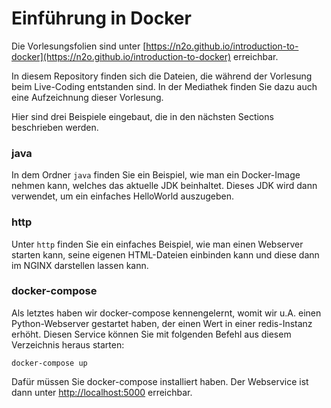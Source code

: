 # Einführung in Docker

Die Vorlesungsfolien sind unter
[https://n2o.github.io/introduction-to-docker](https://n2o.github.io/introduction-to-docker)
erreichbar.

In diesem Repository finden sich die Dateien, die während der Vorlesung beim
Live-Coding entstanden sind. In der Mediathek finden Sie dazu auch eine
Aufzeichnung dieser Vorlesung.

Hier sind drei Beispiele eingebaut, die in den nächsten Sections beschrieben
werden.

### java

In dem Ordner `java` finden Sie ein Beispiel, wie man ein Docker-Image nehmen
kann, welches das aktuelle JDK beinhaltet. Dieses JDK wird dann verwendet, um
ein einfaches HelloWorld auszugeben.

### http

Unter `http` finden Sie ein einfaches Beispiel, wie man einen Webserver starten
kann, seine eigenen HTML-Dateien einbinden kann und diese dann im NGINX
darstellen lassen kann.

### docker-compose

Als letztes haben wir docker-compose kennengelernt, womit wir u.A. einen
Python-Webserver gestartet haben, der einen Wert in einer redis-Instanz erhöht.
Diesen Service können Sie mit folgenden Befehl aus diesem Verzeichnis heraus
starten:

    docker-compose up
    
Dafür müssen Sie docker-compose installiert haben. Der Webservice ist dann unter
[http://localhost:5000](http://localhost:5000) erreichbar.
